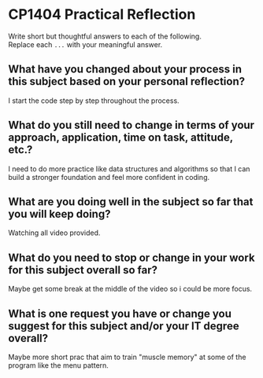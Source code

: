 # CP1404 Practical Reflection

Write short but thoughtful answers to each of the following.  
Replace each `...` with your meaningful answer.

## What have you changed about your process in this subject based on your personal reflection?
I start the code step by step throughout the process.

## What do you still need to change in terms of your approach, application, time on task, attitude, etc.?
I need to do more practice like data structures and algorithms so that I can build a stronger foundation and feel more confident in coding.

## What are you doing well in the subject so far that you will keep doing?
Watching all video provided.

## What do you need to stop or change in your work for this subject overall so far?
Maybe get some break at the middle of the video so i could be more focus.

## What is one request you have or change you suggest for this subject and/or your IT degree overall?
Maybe more short prac that aim to train "muscle memory" at some of the program like the menu pattern.
